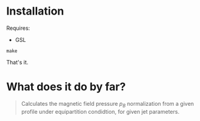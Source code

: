 # Installation
Requires:
* GSL

```make```

That's it.

# What does it do by far?
> Calculates the magnetic field pressure $p_B$ normalization from a given profile under equipartition condidtion, for given jet parameters.
